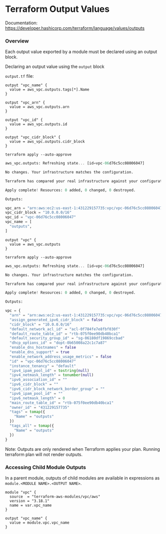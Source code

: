 # Terraform Output Values

Documentation:
https://developer.hashicorp.com/terraform/language/values/outputs

### Overview

Each output value exported by a module must be declared using an output block.

Declaring an output value using the `output` block 

`output.tf` file:
```hcl
output "vpc_name" {
  value = aws_vpc.outputs.tags[*].Name
}

output "vpc_arn" {
  value = aws_vpc.outputs.arn
}

output "vpc_id" {
  value = aws_vpc.outputs.id
}

output "vpc_cidr_block" {
  value = aws_vpc.outputs.cidr_block
}
```

```console
terraform apply --auto-approve
```
```terraform
aws_vpc.outputs: Refreshing state... [id=vpc-06d76c5cc08006047]

No changes. Your infrastructure matches the configuration.

Terraform has compared your real infrastructure against your configuration and found no differences, so no changes are needed.

Apply complete! Resources: 0 added, 0 changed, 0 destroyed.

Outputs:

vpc_arn = "arn:aws:ec2:us-east-1:431229157735:vpc/vpc-06d76c5cc08006047"
vpc_cidr_block = "10.0.0.0/16"
vpc_id = "vpc-06d76c5cc08006047"
vpc_name = [
  "outputs",
]
```


```hcl
output "vpc" {
  value = aws_vpc.outputs
}
```
```console
terraform apply --auto-approve
```
```terraform
aws_vpc.outputs: Refreshing state... [id=vpc-06d76c5cc08006047]

No changes. Your infrastructure matches the configuration.

Terraform has compared your real infrastructure against your configuration and found no differences, so no changes are needed.

Apply complete! Resources: 0 added, 0 changed, 0 destroyed.

Outputs:

vpc = {
  "arn" = "arn:aws:ec2:us-east-1:431229157735:vpc/vpc-06d76c5cc08006047"
  "assign_generated_ipv6_cidr_block" = false
  "cidr_block" = "10.0.0.0/16"
  "default_network_acl_id" = "acl-0f784fe7e8fbf030f"
  "default_route_table_id" = "rtb-075f0ee90db40bca1"
  "default_security_group_id" = "sg-06180df19869ccbad"
  "dhcp_options_id" = "dopt-0b65008a22c1c7a87"
  "enable_dns_hostnames" = false
  "enable_dns_support" = true
  "enable_network_address_usage_metrics" = false
  "id" = "vpc-06d76c5cc08006047"
  "instance_tenancy" = "default"
  "ipv4_ipam_pool_id" = tostring(null)
  "ipv4_netmask_length" = tonumber(null)
  "ipv6_association_id" = ""
  "ipv6_cidr_block" = ""
  "ipv6_cidr_block_network_border_group" = ""
  "ipv6_ipam_pool_id" = ""
  "ipv6_netmask_length" = 0
  "main_route_table_id" = "rtb-075f0ee90db40bca1"
  "owner_id" = "431229157735"
  "tags" = tomap({
    "Name" = "outputs"
  })
  "tags_all" = tomap({
    "Name" = "outputs"
  })
}
```


Note: Outputs are only rendered when Terraform applies your plan. Running terraform plan will not render outputs.


### Accessing Child Module Outputs

In a parent module, outputs of child modules are available in expressions as `module.<MODULE NAME>.<OUTPUT NAME>`. 

```hcl
module "vpc" {
  source  = "terraform-aws-modules/vpc/aws"
  version = "3.18.1"
  name = var.vpc_name
}

output "vpc_name" {
  value = module.vpc.vpc_name
}
```